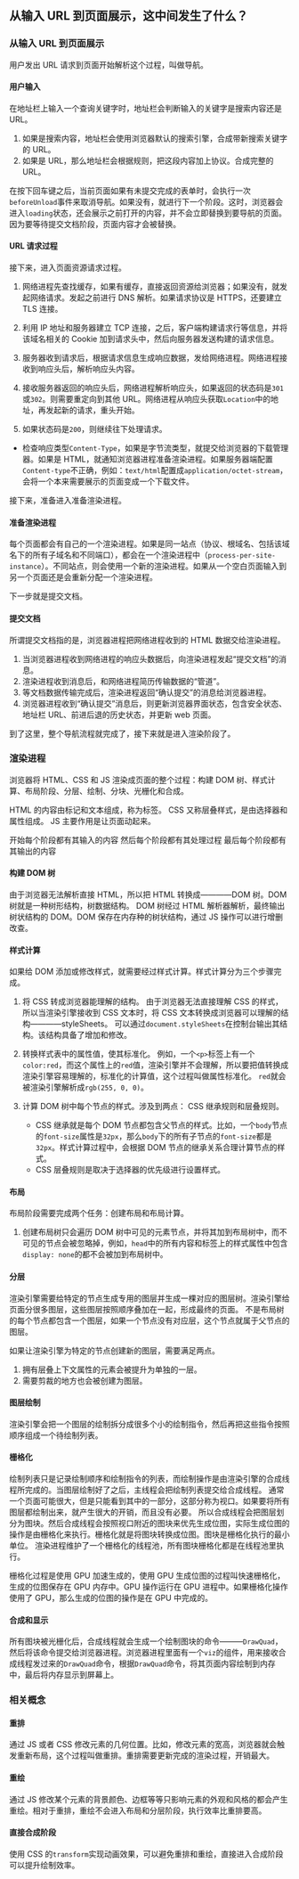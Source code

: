 ## 从输入 URL 到页面展示，这中间发生了什么？

### 从输入 URL 到页面展示

用户发出 URL 请求到页面开始解析这个过程，叫做导航。

#### 用户输入

在地址栏上输入一个查询关键字时，地址栏会判断输入的关键字是搜索内容还是 URL。

1. 如果是搜索内容，地址栏会使用浏览器默认的搜索引擎，合成带新搜索关键字的 URL。
2. 如果是 URL，那么地址栏会根据规则，把这段内容加上协议。合成完整的 URL。

在按下回车键之后，当前页面如果有未提交完成的表单时，会执行一次`beforeUnload`事件来取消导航。如果没有，就进行下一个阶段。这时，浏览器会进入`loading`状态，还会展示之前打开的内容，并不会立即替换到要导航的页面。因为要等待提交文档阶段，页面内容才会被替换。

#### URL 请求过程

接下来，进入页面资源请求过程。

1. 网络进程先查找缓存，如果有缓存，直接返回资源给浏览器；如果没有，就发起网络请求。发起之前进行 DNS 解析。如果请求协议是 HTTPS，还要建立 TLS 连接。

2. 利用 IP 地址和服务器建立 TCP 连接，之后，客户端构建请求行等信息，并将该域名相关的 Cookie 加到请求头中，然后向服务器发送构建的请求信息。

3. 服务器收到请求后，根据请求信息生成响应数据，发给网络进程。网络进程接收到响应头后，解析响应头内容。

4. 接收服务器返回的响应头后，网络进程解析响应头，如果返回的状态码是`301`或`302`。则需要重定向到其他 URL。网络进程从响应头获取`Location`中的地址，再发起新的请求，重头开始。

5. 如果状态码是`200`，则继续往下处理请求。

- 检查响应类型`Content-Type`，如果是字节流类型，就提交给浏览器的下载管理器。如果是 HTML，就通知浏览器进程准备渲染进程。如果服务器端配置`Content-type`不正确，例如：`text/html`配置成`application/octet-stream`，会将一个本来需要展示的页面变成一个下载文件。

接下来，准备进入准备渲染进程。

#### 准备渲染进程

每个页面都会有自己的一个渲染进程。如果是同一站点（协议、根域名、包括该域名下的所有子域名和不同端口），都会在一个渲染进程中（`process-per-site-instance`）。不同站点，则会使用一个新的渲染进程。如果从一个空白页面输入到另一个页面还是会重新分配一个渲染进程。

下一步就是提交文档。

#### 提交文档

所谓提交文档指的是，浏览器进程把网络进程收到的 HTML 数据交给渲染进程。

1. 当浏览器进程收到网络进程的响应头数据后，向渲染进程发起“提交文档”的消息。
2. 渲染进程收到消息后，和网络进程简历传输数据的“管道”。
3. 等文档数据传输完成后，渲染进程返回“确认提交”的消息给浏览器进程。
4. 浏览器进程收到“确认提交”消息后，则更新浏览器界面状态，包含安全状态、地址栏 URL、前进后退的历史状态，并更新 web 页面。

到了这里，整个导航流程就完成了，接下来就是进入渲染阶段了。

### 渲染进程

浏览器将 HTML、CSS 和 JS 渲染成页面的整个过程：构建 DOM 树、样式计算、布局阶段、分层、绘制、分块、光栅化和合成。

HTML 的内容由标记和文本组成，称为标签。
CSS 又称层叠样式，是由选择器和属性组成。
JS 主要作用是让页面动起来。

开始每个阶段都有其输入的内容
然后每个阶段都有其处理过程
最后每个阶段都有其输出的内容

#### 构建 DOM 树

由于浏览器无法解析直接 HTML，所以把 HTML 转换成————DOM 树。DOM 树就是一种树形结构，树数据结构。
DOM 树经过 HTML 解析器解析，最终输出树状结构的 DOM。DOM 保存在内存种的树状结构，通过 JS 操作可以进行增删改查。

#### 样式计算

如果给 DOM 添加或修改样式，就需要经过样式计算。样式计算分为三个步骤完成。

1. 将 CSS 转成浏览器能理解的结构。
   由于浏览器无法直接理解 CSS 的样式，所以当渲染引擎接收到 CSS 文本时，将 CSS 文本转换成浏览器可以理解的结构————styleSheets。
   可以通过`document.styleSheets`在控制台输出其结构。该结构具备了增加和修改。

2. 转换样式表中的属性值，使其标准化。
   例如，一个`<p>`标签上有一个`color:red`，而这个属性上的`red`值，渲染引擎并不会理解，所以要把值转换成渲染引擎容易理解的，标准化的计算值，这个过程叫做属性标准化。
   `red`就会被渲染引擎解析成`rgb(255, 0, 0)`。

3. 计算 DOM 树中每个节点的样式。涉及到两点： CSS 继承规则和层叠规则。
   - CSS 继承就是每个 DOM 节点都包含父节点的样式。比如，一个`body`节点的`font-size`属性是`32px`，那么`body`下的所有子节点的`font-size`都是`32px`。样式计算过程中，会根据 DOM 节点的继承关系合理计算节点的样式。
   - CSS 层叠规则是取决于选择器的优先级进行设置样式。

#### 布局

布局阶段需要完成两个任务：创建布局和布局计算。

1. 创建布局树只会遍历 DOM 树中可见的元素节点，并将其加到布局树中，而不可见的节点会被忽略掉，例如，`head`中的所有内容和标签上的样式属性中包含`display: none`的都不会被加到布局树中。

#### 分层

渲染引擎需要给特定的节点生成专用的图层并生成一棵对应的图层树。渲染引擎给页面分很多图层，这些图层按照顺序叠加在一起，形成最终的页面。
不是布局树的每个节点都包含一个图层，如果一个节点没有对应层，这个节点就属于父节点的图层。

如果让渲染引擎为特定的节点创建新的图层，需要满足两点。

1. 拥有层叠上下文属性的元素会被提升为单独的一层。
2. 需要剪裁的地方也会被创建为图层。

#### 图层绘制

渲染引擎会把一个图层的绘制拆分成很多个小的绘制指令，然后再把这些指令按照顺序组成一个待绘制列表。

#### 栅格化

绘制列表只是记录绘制顺序和绘制指令的列表，而绘制操作是由渲染引擎的合成线程所完成的。当图层绘制好了之后，主线程会把绘制列表提交给合成线程。
通常一个页面可能很大，但是只能看到其中的一部分，这部分称为视口。如果要将所有图层都绘制出来，就产生很大的开销，而且没有必要。
所以合成线程会把图层划分为图块。然后合成线程会按照视口附近的图块来优先生成位图，实际生成位图的操作是由栅格化来执行。栅格化就是将图块转换成位图。图块是栅格化执行的最小单位。
渲染进程维护了一个栅格化的线程池，所有图块栅格化都是在线程池里执行。

栅格化过程是使用 GPU 加速生成的，使用 GPU 生成位图的过程叫快速栅格化，生成的位图保存在 GPU 内存中。GPU 操作运行在 GPU 进程中。如果栅格化操作使用了 GPU，那么生成的位图的操作是在 GPU 中完成的。

#### 合成和显示

所有图块被光栅化后，合成线程就会生成一个绘制图块的命令———`DrawQuad`，然后将该命令提交给浏览器进程。浏览器进程里面有一个`viz`的组件，用来接收合成线程发过来的`DrawQuad`命令，根据`DrawQuad`命令，将其页面内容绘制到内存中，最后将内存显示到屏幕上。

### 相关概念

#### 重排

通过 JS 或者 CSS 修改元素的几何位置。比如，修改元素的宽高，浏览器就会触发重新布局，这个过程叫做重排。重排需要更新完成的渲染过程，开销最大。

#### 重绘

通过 JS 修改某个元素的背景颜色、边框等等只影响元素的外观和风格的都会产生重绘。相对于重排，重绘不会进入布局和分层阶段，执行效率比重排要高。

#### 直接合成阶段

使用 CSS 的`transform`实现动画效果，可以避免重排和重绘，直接进入合成阶段可以提升绘制效率。
